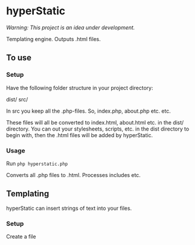 # hyperStatic 
*Warning: This project is an idea under development.*

Templating engine.
Outputs .html files.

## To use

### Setup
Have the following folder structure in your project directory:

dist/
src/

In src you keep all the .php-files.
So, index.php, about.php etc.
etc.

These files will all be converted to index.html, about.html etc.
in the dist/ directory.
You can out your stylesheets, scripts, etc.
in the dist directory to begin with, then the .html files will be added by hyperStatic.

### Usage

Run ```php hyperstatic.php```

Converts all .php files to .html.
Processes includes etc.

## Templating
hyperStatic can insert strings of text into your files.

### Setup
Create a file 
